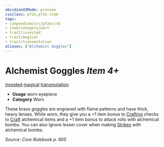 ```yaml
---
obsidianUIMode: preview
cssclass: pf2e,pf2e-item
tags:
- compendium/src/pf2e/crb
- item/category/worn
- trait/invested
- trait/magical
- trait/transmutation
aliases: ["Alchemist Goggles"]
---
```

# Alchemist Goggles *Item 4+*  
[invested](/rules/traits/invested.md)  [magical](/rules/traits/magical.md)  [transmutation](/rules/traits/transmutation.md)  

- **Usage** worn eyepiece
- **Category** Worn

These brass goggles are engraved with flame patterns and have thick, heavy lenses. While worn, they give you a +1 item bonus to [Crafting](/compendium/skills.md#Crafting) checks to [Craft](/rules/actions/craft.md) alchemical items and a +1 item bonus to attack rolls with alchemical bombs. You can also ignore lesser cover when making [Strikes](/rules/actions/strike.md) with alchemical bombs.

*Source: Core Rulebook p. 605*
